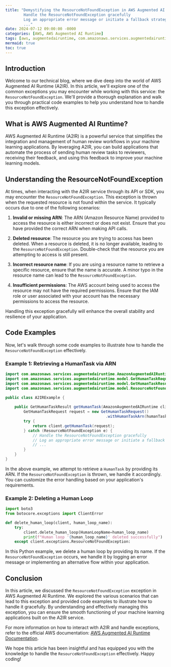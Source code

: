 ```yaml
---
title: "Demystifying the ResourceNotFoundException in AWS Augmented AI Runtime
        Handle the ResourceNotFoundException gracefully
        Log an appropriate error message or initiate a fallback strategy
        ..."
date: 2024-07-12 09:00:00 -0000
categories: [AWS, AWS Augmented AI Runtime]
tags: [aws, augmentedairuntime, com.amazonaws.services.augmentedairuntime.model]
mermaid: true
toc: true
---
```



## Introduction

Welcome to our technical blog, where we dive deep into the world of AWS Augmented AI Runtime (A2IR). In this article, we'll explore one of the common exceptions you may encounter while working with this service: the `ResourceNotFoundException`. We'll provide a thorough explanation and walk you through practical code examples to help you understand how to handle this exception effectively.

## What is AWS Augmented AI Runtime?

AWS Augmented AI Runtime (A2IR) is a powerful service that simplifies the integration and management of human review workflows in your machine learning applications. By leveraging A2IR, you can build applications that automate the process of sending human review tasks to reviewers, receiving their feedback, and using this feedback to improve your machine learning models.

## Understanding the ResourceNotFoundException

At times, when interacting with the A2IR service through its API or SDK, you may encounter the `ResourceNotFoundException`. This exception is thrown when the requested resource is not found within the service. It typically occurs due to one of the following scenarios:

1. **Invalid or missing ARN**: The ARN (Amazon Resource Name) provided to access the resource is either incorrect or does not exist. Ensure that you have provided the correct ARN when making API calls.

2. **Deleted resource**: The resource you are trying to access has been deleted. When a resource is deleted, it is no longer available, leading to the `ResourceNotFoundException`. Double-check that the resource you are attempting to access is still present.

3. **Incorrect resource name**: If you are using a resource name to retrieve a specific resource, ensure that the name is accurate. A minor typo in the resource name can lead to the `ResourceNotFoundException`.

4. **Insufficient permissions**: The AWS account being used to access the resource may not have the required permissions. Ensure that the IAM role or user associated with your account has the necessary permissions to access the resource.

Handling this exception gracefully will enhance the overall stability and resilience of your application.

## Code Examples

Now, let's walk through some code examples to illustrate how to handle the `ResourceNotFoundException` effectively.

### Example 1: Retrieving a HumanTask via ARN

```java
import com.amazonaws.services.augmentedairuntime.AmazonAugmentedAIRuntime;
import com.amazonaws.services.augmentedairuntime.model.GetHumanTaskRequest;
import com.amazonaws.services.augmentedairuntime.model.GetHumanTaskResult;
import com.amazonaws.services.augmentedairuntime.model.ResourceNotFoundException;

public class A2IRExample {
    
    public GetHumanTaskResult getHumanTask(AmazonAugmentedAIRuntime client, String humanTaskArn) {
        GetHumanTaskRequest request = new GetHumanTaskRequest()
                                            .withHumanTaskArn(humanTaskArn);
        try {
            return client.getHumanTask(request);
        } catch (ResourceNotFoundException e) {
            // Handle the ResourceNotFoundException gracefully
            // Log an appropriate error message or initiate a fallback strategy
            // ...
        }
    }
}
```

In the above example, we attempt to retrieve a `HumanTask` by providing its ARN. If the `ResourceNotFoundException` is thrown, we handle it accordingly. You can customize the error handling based on your application's requirements.

### Example 2: Deleting a Human Loop

```python
import boto3
from botocore.exceptions import ClientError

def delete_human_loop(client, human_loop_name):
    try:
        client.delete_human_loop(HumanLoopName=human_loop_name)
        print(f"Human loop '{human_loop_name}' deleted successfully")
    except client.exceptions.ResourceNotFoundException:
```

In this Python example, we delete a human loop by providing its name. If the `ResourceNotFoundException` occurs, we handle it by logging an error message or implementing an alternative flow within your application.

## Conclusion

In this article, we discussed the `ResourceNotFoundException` exception in AWS Augmented AI Runtime. We explored the various scenarios that can lead to this exception and provided code examples to illustrate how to handle it gracefully. By understanding and effectively managing this exception, you can ensure the smooth functioning of your machine learning applications built on the A2IR service.

For more information on how to interact with A2IR and handle exceptions, refer to the official AWS documentation: [AWS Augmented AI Runtime Documentation](https://docs.aws.amazon.com/AugmentedAIRuntime/latest/APIReference/Welcome.html).

We hope this article has been insightful and has equipped you with the knowledge to handle the `ResourceNotFoundException` effectively. Happy coding!

